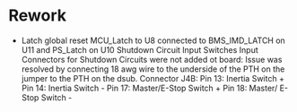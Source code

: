 # Rework
* Latch global reset
  MCU_Latch to U8 connected to BMS_IMD_LATCH on U11 and PS_Latch on U10
Shutdown Circuit Input Switches
  Input Connectors for Shutdown Circuits were not added ot board: Issue was resolved by connecting 18 awg wire to the underside of the PTH on the jumper to the PTH on the dsub.
  Connector J4B:
  Pin 13: Inertia Switch +
  Pin 14: Inertia Switch -
  Pin 17: Master/E-Stop Switch +
  Pin 18: Master/ E-Stop Switch -
